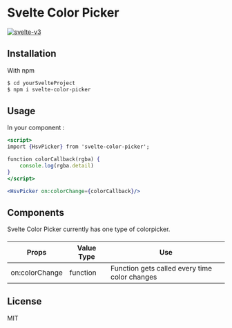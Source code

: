 # Svelte Color Picker
 [![svelte-v3](https://img.shields.io/badge/svelte-v3-blueviolet.svg)](https://svelte.dev)
## Installation

With npm
```sh
$ cd yourSvelteProject
$ npm i svelte-color-picker
```

## Usage
In your component :
```jsx
<script>
import {HsvPicker} from 'svelte-color-picker';

function colorCallback(rgba) {
	console.log(rgba.detail)
}
</script>

<HsvPicker on:colorChange={colorCallback}/>
```


## Components

Svelte Color Picker currently has one type of colorpicker.

#### </HsvPicker>
| Props | Value Type | Use |
| ------ | ------ | ------ |
| on:colorChange | function | Function gets called every time color changes |

License
----

MIT
